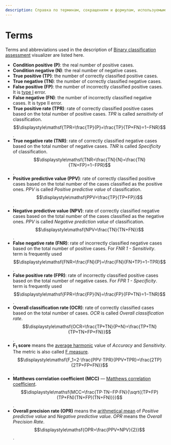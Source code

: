 ```yaml
---
description: Справка по терминам, сокращениям и формулам, используемым для оценки качества бинарной классификации визуализатором Loginom - TPR, TNR, PPV, NPV, FNR, FPR, F1 score, OCR, MCC, OPR.
---
```

# Terms

Terms and abbreviations used in the description of [Binary сlassification assessment](./README.md) visualizer are listed here.

* **Сondition positive (P)**: the real number of positive cases.
* **Сondition negative (N)**: the real number of negative cases.
* **True positive (TP)**: the number of correctly classified positive cases.
* **True negative (TN)**: the number of correctly classified negative cases.
* **False positive (FP)**: the number of incorrectly classified positive cases. It is [type I](https://wiki.loginom.ru/articles/type-i-ii-errors.html) error.
* **False negative (FN)**: the number of incorrectly classified negative cases. It is type II error.
* **True positive rate (TPR)**: rate of correctly classified positive cases based on the total number of positive cases. *TPR* is called *sensitivity* of classification.  
   $$\displaystyle\mathsf{TPR=\frac{TP}{P}=\frac{TP}{TP+FN}=1−FNR}$$.
* **True negative rate (TNR)**: rate of correctly classified negative cases based on the total number of negative cases. *TNR* is called *Specificity* of classification.  
   $$\displaystyle\mathsf{TNR=\frac{TN}{N}=\frac{TN}{TN+FP}=1−FPR}$$.
* **Positive predictive value (PPV)**: rate of correctly classified positive cases based on the total number of the cases classified as the positive ones. *PPV* is called *Positive predictive value* of classification.  
   $$\displaystyle\mathsf{PPV=\frac{TP}{TP+FP}}$$.
* **Negative predictive value (NPV)**: rate of correctly classified negative cases based on the total number of the cases classified as the negative ones. *PPV* is called *Negative prediction value* of classification.  
   $$\displaystyle\mathsf{NPV=\frac{TN}{TN+FN}}$$.
* **False negative rate (FNR)**: rate of incorrectly classified negative cases based on the total number of positive cases. For *FNR* *1 - Sensitivity*.   term is frequently used
   $$\displaystyle\mathsf{FNR=\frac{FN}{P}=\frac{FN}{FN+TP}=1−TPR}$$.
* **False positive rate (FPR)**: rate of incorrectly classified positive cases based on the total number of negative cases. For *FPR* *1 - Specificity*.  term is frequently used
   $$\displaystyle\mathsf{FPR=\frac{FP}{N}=\frac{FP}{FP+TN}=1−TNR}$$.
* **Overall classification rate (OCR)**: rate of correctly classified cases based on the total number of cases. *OCR* is called *Overall classification rate*.  
   $$\displaystyle\mathsf{OCR=\frac{TP+TN}{P+N}=\frac{TP+TN}{TP+TN+FP+FN}}$$.
* **F<sub>1</sub> score** means the [average harmonic](https://ru.wikipedia.org/wiki/Среднее_гармоническое) value of *Accuracy* and *Sensitivity*. The metric is also called [F measure](https://en.wikipedia.org/wiki/F1_score).  
   $$\displaystyle\mathsf{F_1=2⋅\frac{PPV⋅TPR}{PPV+TPR}=\frac{2TP}{2TP+FP+FN}}$$.
* **Matthews correlation coefficient (MCC)** — [Matthews correlation coefficient](https://en.wikipedia.org/wiki/Matthews_correlation_coefficient).  
   $$\displaystyle\mathsf{MCC=\frac{TP⋅TN−FP⋅FN}{\sqrt{(TP+FP)(TP+FN)(TN+FP)(TN+FN)}}}$$.
* **Overall precision rate (OPR)** means the [arithmetical mean](https://ru.wikipedia.org/wiki/Среднее_арифметическое) of *Positive predictive value* and *Negative predictive value*. *OPR* means the *Overall Precision Rate*.  
   $$\displaystyle\mathsf{OPR=\frac{PPV+NPV}{2}}$$.